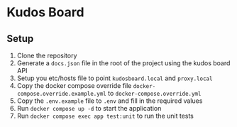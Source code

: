 # Kudos Board

## Setup

1. Clone the repository
2. Generate a `docs.json` file in the root of the project using the kudos board API
3. Setup you etc/hosts file to point `kudosboard.local` and `proxy.local`
4. Copy the docker compose override file `docker-compose.override.example.yml` to `docker-compose.override.yml`
5. Copy the `.env.example` file to `.env` and fill in the required values
6. Run `docker compose up -d` to start the application
7. Run `docker compose exec app test:unit` to run the unit tests